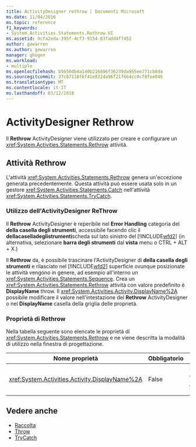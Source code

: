 ```yaml
---
title: ActivityDesigner rethrow | Documenti Microsoft
ms.date: 11/04/2016
ms.topic: reference
f1_keywords:
- System.Activities.Statements.Rethrow.UI
ms.assetid: 9cfa2eda-395f-4cf3-9154-83fadd4f7452
author: gewarren
ms.author: gewarren
manager: ghogen
ms.workload:
- multiple
ms.openlocfilehash: b5650db4a140b216806f36239da955ee771cb8da
ms.sourcegitcommit: 37c87118f6f41e832da96f21f6b4cc0cf8fee046
ms.translationtype: MT
ms.contentlocale: it-IT
ms.lasthandoff: 03/12/2018
---
```

# <a name="rethrow-activity-designer"></a>ActivityDesigner Rethrow
Il **Rethrow** ActivityDesigner viene utilizzato per creare e configurare un <xref:System.Activities.Statements.Rethrow> attività.

## <a name="the-rethrow-activity"></a>Attività Rethrow
 L'attività <xref:System.Activities.Statements.Rethrow> genera un'eccezione generata precedentemente. Questa attività può essere usata solo in un gestore <xref:System.Activities.Statements.Catch> nell'attività <xref:System.Activities.Statements.TryCatch>.

### <a name="using-the-rethrow-activity-designer"></a>Utilizzo dell'ActivityDesigner ReThrow
 Il **Rethrow** ActivityDesigner è reperibile nel **Error Handling** categoria del **della casella degli strumenti**, accessibile facendo clic il **dellacaselladeglistrumenti**scheda sul lato sinistro del [!INCLUDE[wfd2](../workflow-designer/includes/wfd2_md.md)] (in alternativa, selezionare **barra degli strumenti** dal **vista** menu o CTRL + ALT + X.)

 Il **Rethrow** da, è possibile trascinare l'ActivityDesigner di **della casella degli strumenti** e rilasciato nel [!INCLUDE[wfd2](../workflow-designer/includes/wfd2_md.md)] superficie ovunque posizionate le attività vengono in genere, ad esempio all'interno un <xref:System.Activities.Statements.Sequence>. Crea un <xref:System.Activities.Statements.Rethrow> attività con valore predefinito è **DisplayName** throw. Il <xref:System.Activities.Activity.DisplayName%2A> possibile modificare il valore nell'intestazione del **Rethrow** ActivityDesigner o nel **DisplayName** casella della griglia delle proprietà.

### <a name="the-rethrow-properties"></a>Proprietà di Rethrow
 Nella tabella seguente sono elencate le proprietà di <xref:System.Activities.Statements.Rethrow> e ne viene descritta la modalità di utilizzo nella finestra di progettazione.

|Nome proprietà|Obbligatorio|Utilizzo|
|-------------------|--------------|-----------|
|<xref:System.Activities.Activity.DisplayName%2A>|False|Specifica il nome descrittivo facoltativo dell'attività <xref:System.Activities.Statements.Rethrow>. Il valore predefinito è Rethrow.|

## <a name="see-also"></a>Vedere anche

- [Raccolta](../workflow-designer/collection-activity-designers.md)
- [Throw](../workflow-designer/throw-activity-designer.md)
- [TryCatch](../workflow-designer/trycatch-activity-designer.md)